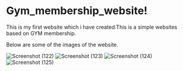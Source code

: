 # Gym_membership_website!
This is my first website which i have created.This is a simple websites based on GYM membership.

Below are some of the images of the website.

![Screenshot (122)](https://user-images.githubusercontent.com/100313227/184501625-44b0acd8-835e-4b08-9498-b27912b06411.png)
![Screenshot (123)](https://user-images.githubusercontent.com/100313227/184501631-227b26a8-c06b-4465-9201-83f2ddf28775.png)
![Screenshot (124)](https://user-images.githubusercontent.com/100313227/184501634-cf6041e6-580a-48aa-9dc4-06a8fedf4798.png)
![Screenshot (125)](https://user-images.githubusercontent.com/100313227/184501732-d32bf61e-7884-4651-b827-83d542caae90.png)


